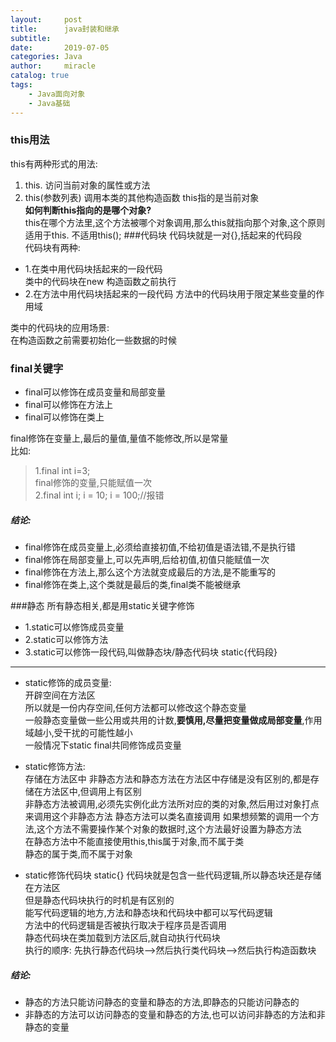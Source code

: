 ```yaml
---
layout:     post
title:      java封装和继承
subtitle:   
date:       2019-07-05
categories: Java
author:     miracle
catalog: true
tags:
    - Java面向对象
    - Java基础
---
```

### this用法
this有两种形式的用法:
1. this.       访问当前对象的属性或方法
2. this(参数列表)     调用本类的其他构造函数
this指的是当前对象  
**如何判断this指向的是哪个对象?**  
this在哪个方法里,这个方法被哪个对象调用,那么this就指向那个对象,这个原则适用于this.  不适用this();
###代码块
代码块就是一对{},括起来的代码段  
代码块有两种:  
* 1.在类中用代码块括起来的一段代码  
类中的代码块在new 构造函数之前执行
* 2.在方法中用代码块括起来的一段代码
方法中的代码块用于限定某些变量的作用域  
  
类中的代码块的应用场景:  
在构造函数之前需要初始化一些数据的时候

### final关键字  
   
* final可以修饰在成员变量和局部变量  
* final可以修饰在方法上  
* final可以修饰在类上
  
final修饰在变量上,最后的量值,量值不能修改,所以是常量  
 比如:  
  >1.final int i=3;  
     final修饰的变量,只能赋值一次  
   2.final int i;
     i = 10;
     i = 100;//报错

##### 结论:
* final修饰在成员变量上,必须给直接初值,不给初值是语法错,不是执行错  
* final修饰在局部变量上,可以先声明,后给初值,初值只能赋值一次  
* final修饰在方法上,那么这个方法就变成最后的方法,是不能重写的
* final修饰在类上,这个类就是最后的类,final类不能被继承

###静态
  所有静态相关,都是用static关键字修饰
* 1.static可以修饰成员变量
* 2.static可以修饰方法
* 3.static可以修饰一段代码,叫做静态块/静态代码块       static{代码段}  
---  
* static修饰的成员变量:  
开辟空间在方法区  
所以就是一份内存空间,任何方法都可以修改这个静态变量  
一般静态变量做一些公用或共用的计数,**要慎用,尽量把变量做成局部变量**,作用域越小,受干扰的可能性越小  
一般情况下static final共同修饰成员变量  
  
* static修饰方法:  
存储在方法区中 
非静态方法和静态方法在方法区中存储是没有区别的,都是存储在方法区中,但调用上有区别  
非静态方法被调用,必须先实例化此方法所对应的类的对象,然后用过对象打点来调用这个非静态方法
静态方法可以类名直接调用
如果想频繁的调用一个方法,这个方法不需要操作某个对象的数据时,这个方法最好设置为静态方法  
在静态方法中不能直接使用this,this属于对象,而不属于类  
静态的属于类,而不属于对象  

* static修饰代码块  static{}
代码块就是包含一些代码逻辑,所以静态块还是存储在方法区  
但是静态代码块执行的时机是有区别的  
能写代码逻辑的地方,方法和静态块和代码块中都可以写代码逻辑  
方法中的代码逻辑是否被执行取决于程序员是否调用  
静态代码块在类加载到方法区后,就自动执行代码块  
执行的顺序: 先执行静态代码块-->然后执行类代码块-->然后执行构造函数块

##### 结论:  
* 静态的方法只能访问静态的变量和静态的方法,即静态的只能访问静态的  
* 非静态的方法可以访问静态的变量和静态的方法,也可以访问非静态的方法和非静态的变量
